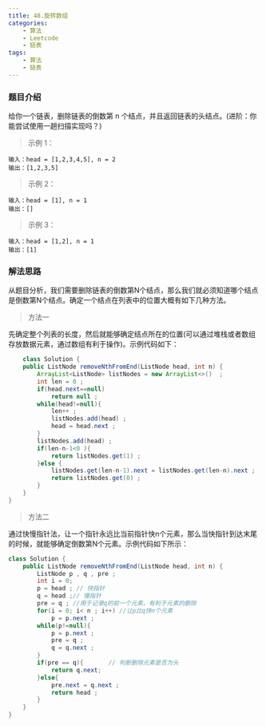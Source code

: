 ```yaml
---
title: 48.旋转数组
categories: 
    - 算法
    - Leetcode
    - 链表
tags: 
    - 算法
    - 链表
---
```

### 题目介绍

给你一个链表，删除链表的倒数第 n 个结点，并且返回链表的头结点。(进阶：你能尝试使用一趟扫描实现吗？)

>示例 1：

    输入：head = [1,2,3,4,5], n = 2
    输出：[1,2,3,5]

>示例 2：

    输入：head = [1], n = 1
    输出：[]

>示例 3：

    输入：head = [1,2], n = 1
    输出：[1]

### 解法思路
从题目分析，我们需要删除链表的倒数第N个结点，那么我们就必须知道哪个结点是倒数第N个结点。确定一个结点在列表中的位置大概有如下几种方法。
>方法一

先确定整个列表的长度，然后就能够确定结点所在的位置(可以通过堆栈或者数组存放数据元素，通过数组有利于操作)。示例代码如下：

```java
    class Solution {
    public ListNode removeNthFromEnd(ListNode head, int n) {
        ArrayList<ListNode> listNodes = new ArrayList<>()  ;
        int len = 0 ;
        if(head.next==null)
            return null ;
        while(head!=null){
            len++ ;
            listNodes.add(head) ;
            head = head.next ;
        }
        listNodes.add(head) ; 
        if(len-n-1<0 ){
            return listNodes.get(1) ;
        }else {
            listNodes.get(len-n-1).next = listNodes.get(len-n).next ;
            return listNodes.get(0) ;
        }
    }
}
```

>方法二

通过快慢指针法，让一个指针永远比当前指针快n个元素，那么当快指针到达末尾的时候，就能够确定倒数第N个元素。示例代码如下所示：

```java
class Solution {
    public ListNode removeNthFromEnd(ListNode head, int n) {
        ListNode p , q , pre ;
        int i = 0;
        p = head ; // 快指针
        q = head ;// 慢指针
        pre = q ; //用于记录q的前一个元素，有利于元素的删除
        for(i = 0; i< n ; i++) //让p比q快n个元素
            p = p.next ;
        while(p!=null){
            p = p.next ;
            pre = q ;
            q = q.next ;
        }
        if(pre == q){       // 判断删除元素是否为头
            return q.next;
        }else{
            pre.next = q.next ;
            return head ; 
        }
    }
}
```
